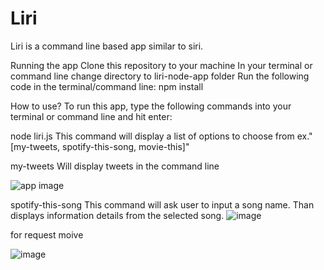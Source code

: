 # Liri



Liri is a command line based app similar to siri.

Running the app
Clone this repository to your machine In your terminal or command line change directory to liri-node-app folder Run the following code in the terminal/command line: npm install

How to use?
To run this app, type the following commands into your terminal or command line and hit enter:

node liri.js This command will display a list of options to choose from ex."[my-tweets, spotify-this-song, movie-this]" 






my-tweets Will display tweets in the command line 

![app image](/Liri/image/pic1.png)

spotify-this-song This command will ask user to input a song name. Than displays information details from the selected song. 
![image](/Liri/image/pic2.png)


for request moive 

![image](/Liri/image/pic3.png)


